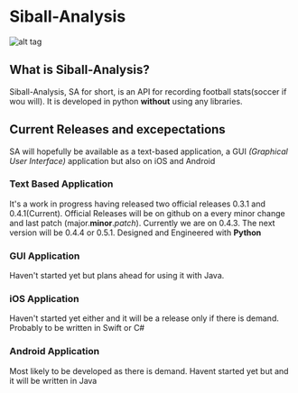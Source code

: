 # Siball-Analysis 
![alt tag](https://img.shields.io/badge/lines-1000%2B-brightgreen.svg)
## What is Siball-Analysis?
Siball-Analysis, SA for short, is an API for recording football stats(soccer if wou will). It is developed in python **without** using any libraries. 

## Current Releases and excepectations
SA will hopefully be available as a text-based application, a GUI *(Graphical User Interface)* application but also on iOS and Android

### Text Based Application
It's a work in progress having released two official releases 0.3.1 and 0.4.1(Current). Official Releases will be on github on a every minor change and last patch (major.__minor__._patch_). Currently we are on 0.4.3. The next version will be 0.4.4 or 0.5.1. Designed and Engineered with **Python**

### GUI Application
Haven't started yet but plans ahead for using it with Java. 

### iOS Application
Haven't started yet either and it will be a release only if there is demand. Probably to be written in Swift or C#

### Android Application
Most likely to be developed as there is demand. Havent started yet but and it will be written in Java



